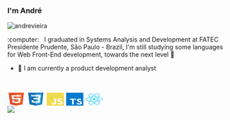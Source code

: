 <h3 align="left">I'm André</h3>

<p align="left"> <img src="https://komarev.com/ghpvc/?username=dehvieira" alt="andrevieira" /> </p>

<p align="left">
 :computer: &nbsp; I graduated in Systems Analysis and Development at FATEC Presidente Prudente, São Paulo - Brazil, I'm still studying some languages ​​for Web Front-End development, towards the next level 🚀
</p>

- 🔭 I am currently a product development analyst

##

<div style="display: inline_block"><br>
  <img align="center" alt="Andre-HTML" height="30" width="40" src="https://raw.githubusercontent.com/devicons/devicon/master/icons/html5/html5-original.svg">
  <img align="center" alt="André-CSS" height="30" width="40" src="https://raw.githubusercontent.com/devicons/devicon/master/icons/css3/css3-original.svg">
  <img align="center" alt="Andre-Js" height="30" width="40" src="https://raw.githubusercontent.com/devicons/devicon/master/icons/javascript/javascript-plain.svg">
  <img align="center" alt="Andre-Ts" height="30" width="40" src="https://raw.githubusercontent.com/devicons/devicon/master/icons/typescript/typescript-plain.svg">
  <img align="center" alt="Andre-React" height="30" width="40" src="https://raw.githubusercontent.com/devicons/devicon/master/icons/react/react-original.svg">
</div>

 <div>
  <a href="https://www.linkedin.com/in/andrevieira3/" target="_blank" align="center"><img src="https://img.shields.io/badge/-LinkedIn-%230077B5?style=for-the-badge&logo=linkedin&logoColor=white"></a>

 </div>
